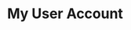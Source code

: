 ---
layout: "redirect"
redirect: "/docs/my-user-account/my-user-account.html"
title: "My User Account"
mainPage: false
weight: 4
---